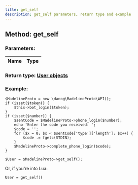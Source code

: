 ```yaml
---
title: get_self
description: get_self parameters, return type and example
---
```

## Method: get_self  


### Parameters:

| Name     |    Type       |
|----------|:-------------:|

### Return type: [User objects](API_docs/types/User.md)

### Example:


```
$MadelineProto = new \danog\MadelineProto\API();
if (isset($token)) {
    $this->bot_login($token);
}
if (isset($number)) {
    $sentCode = $MadelineProto->phone_login($number);
    echo 'Enter the code you received: ';
    $code = '';
    for ($x = 0; $x < $sentCode['type']['length']; $x++) {
        $code .= fgetc(STDIN);
    }
    $MadelineProto->complete_phone_login($code);
}

$User = $MadelineProto->get_self();
```

Or, if you're into Lua:

```
User = get_self()
```

